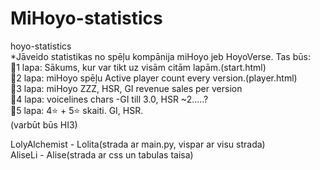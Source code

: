 # MiHoyo-statistics
hoyo-statistics<br>
*Jāveido statistikas no spēļu kompānija miHoyo jeb HoyoVerse. Tas būs:<br>
  🫧1 lapa: Sākums, kur var tikt uz visām citām lapām.(start.html)<br>
  🫧2 lapa: miHoyo spēļu Active player count every version.(player.html)<br>
  🫧3 lapa: miHoyo ZZZ, HSR, GI revenue sales per version<br>
  🫧4 lapa: voicelines chars -GI till 3.0, HSR ~2.....?<br>
  🫧5 lapa: 4⭐ + 5⭐ skaiti. GI, HSR.<br>
  (varbūt būs HI3)


LolyAlchemist - Lolita(strada ar main.py, vispar ar visu strada)<br>
AliseLi - Alise(strada ar css un tabulas taisa)<br>



